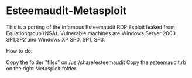 # Esteemaudit-Metasploit

This is a porting of the infamous Esteemaudit RDP Exploit leaked from Equationgroup (NSA).
Vulnerable machines are Windows Server 2003 SP1,SP2 and Windows XP SP0, SP1, SP3.

How to do:

Copy the folder "files" on /usr/share/esteemaudit
Copy the esteemaudit.rb on the right Metasploit folder.

